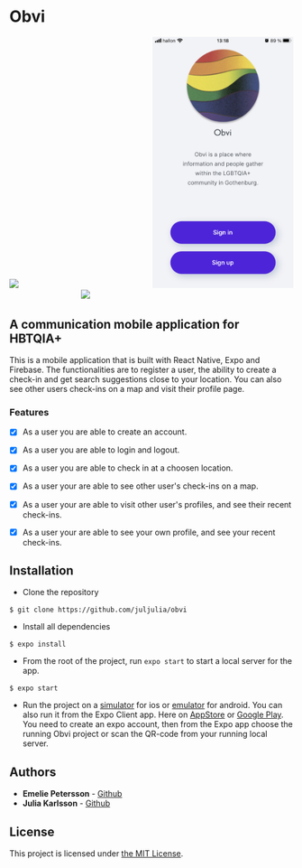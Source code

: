 # Obvi

<p align="center">
<img src="./reg.gif" style="display: inline-block" width="250px">
<img src="./start.png" style="display: inline-block" width="250px">
<img src="./checkin.gif" style="display: inline-block " width="250px">
</p>

## A communication mobile application for HBTQIA+

<!-- ![Image description]() -->

This is a mobile application that is built with React Native, Expo and Firebase. The functionalities are to register a user, the ability to create a check-in and get search suggestions close to your location. You can also see other users check-ins on a map and visit their profile page.

### Features

- [x] As a user you are able to create an account.

- [x] As a user you are able to login and logout.

- [x] As a user you are able to check in at a choosen location.

- [x] As a user your are able to see other user's check-ins on a map.

- [x] As a user your are able to visit other user's profiles, and see their recent check-ins.

- [x] As a user your are able to see your own profile, and see your recent check-ins.


## Installation

- Clone the repository

```
$ git clone https://github.com/juljulia/obvi
```

- Install all dependencies

```
$ expo install
```

- From the root of the project, run `expo start` to start a local server for the app.

```
$ expo start
```

- Run the project on a [simulator](https://docs.expo.io/workflow/ios-simulator/) for ios or [emulator](https://docs.expo.io/workflow/android-studio-emulator/) for android. You can also run it from the Expo Client app. Here on [AppStore](https://apps.apple.com/se/app/expo-client/id982107779) or [Google Play](https://play.google.com/store/apps/details?id=host.exp.exponent&hl=en_US&gl=US). You need to create an expo account, then from the Expo app choose the running Obvi project or scan the QR-code from your running local server.

## Authors

- **Emelie Petersson** - [Github](https://github.com/emeliepetersson)
- **Julia Karlsson** - [Github](https://github.com/Juljulia)

## License

This project is licensed under [the MIT License](https://github.com/Juljulia/obvi/blob/master/LICENSE).
